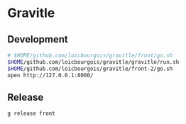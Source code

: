 # Gravitle


## Development
```sh
# $HOME/github.com/loicbourgois/gravitle/front/go.sh
$HOME/github.com/loicbourgois/gravitle/gravitle/run.sh
$HOME/github.com/loicbourgois/gravitle/front-2/go.sh
open http://127.0.0.1:8000/
```


## Release
```sh
g release front
```
